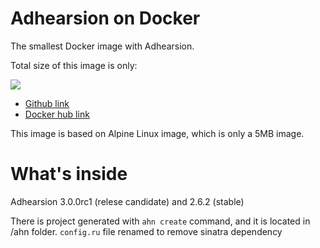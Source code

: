 Adhearsion on Docker
====================

The smallest Docker image with Adhearsion.

Total size of this image is only:

[![](https://images.microbadger.com/badges/image/andrius/alpine-adhearsion:3.0.0rc1.svg)](https://microbadger.com/images/andrius/alpine-adhearsion:3.0.0rc1 "Get your own image badge on microbadger.com")

- [Github link](//github.com/andrius/alpine-adhearsion/)
- [Docker hub link](//hub.docker.com/r/andrius/alpine-adhearsion/)

This image is based on Alpine Linux image, which is only a 5MB image.

What's inside
=============

Adhearsion 3.0.0rc1 (relese candidate) and 2.6.2 (stable)

There is project generated with `ahn create` command, and it is located in /ahn folder.
`config.ru` file renamed to remove sinatra dependency


